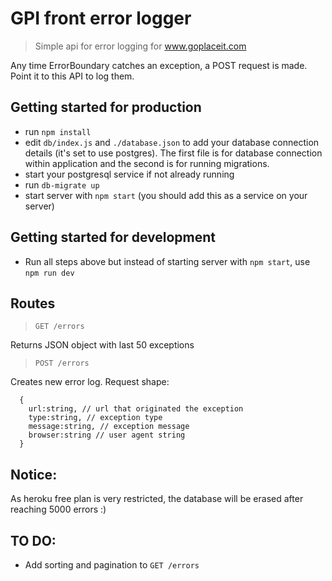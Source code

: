 # GPI front error logger

> Simple api for error logging for www.goplaceit.com

Any time ErrorBoundary catches an exception, a POST request is made. Point it to this API to log them.

## Getting started for production

- run `npm install`
- edit `db/index.js` and `./database.json` to add your database connection details (it's set to use postgres). The first file is for database connection within application and the second is for running migrations.
- start your postgresql service if not already running
- run `db-migrate up`
- start server with `npm start` (you should add this as a service on your server)

## Getting started for development

- Run all steps above but instead of starting server with `npm start`, use `npm run dev`

## Routes

> `GET /errors`

Returns JSON object with last 50 exceptions

> `POST /errors`

Creates new error log. Request shape:

```
  {
    url:string, // url that originated the exception
    type:string, // exception type
    message:string, // exception message
    browser:string // user agent string
  }
```

## Notice:

As heroku free plan is very restricted, the database will be erased after reaching 5000 errors :)

## TO DO:

- Add sorting and pagination to `GET /errors`
